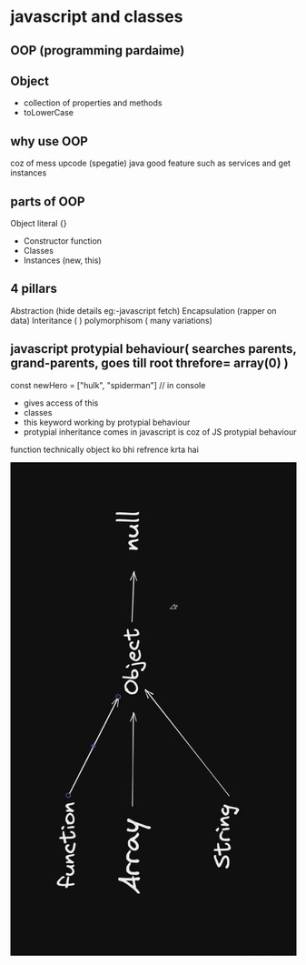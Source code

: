 # javascript and classes

## OOP (programming pardaime)

## Object

- collection of properties and methods
- toLowerCase

## why use OOP

coz of mess upcode (spegatie)
java good feature such as services and get instances

## parts of OOP

Object literal {}

- Constructor function
- Classes
- Instances (new, this)

## 4 pillars

Abstraction (hide details eg:-javascript fetch)
Encapsulation (rapper on data)
Interitance (  )
polymorphisom ( many variations)

## javascript protypial behaviour( searches parents, grand-parents, goes till root threfore= array(0) )

const newHero = ["hulk", "spiderman"] // in console

- gives access of this
- classes
- this keyword working by protypial behaviour
- protypial inheritance comes in javascript is coz of JS protypial behaviour

function technically object ko bhi refrence krta hai

![alt text](<WhatsApp Image 2024-12-30 at 14.54.51.jpeg>)
